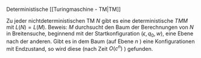 Deterministische [[Turingmaschine - TM|TM]]

Zu jeder nichtdeterministischen TM $N$ gibt es eine deterministische $T M M$ mit $L(N)=L(M)$.
	Beweis:
	$M$ durchsucht den Baum der Berechnungen von $N$ in Breitensuche, beginnend mit der Startkonfiguration $\left(\epsilon, q_0, w\right)$, eine Ebene nach der anderen.
	Gibt es in dem Baum (auf Ebene $n$ ) eine Konfigurationen mit Endzustand, so wird diese (nach Zeit $O\left(c^n\right)$ ) gefunden.

